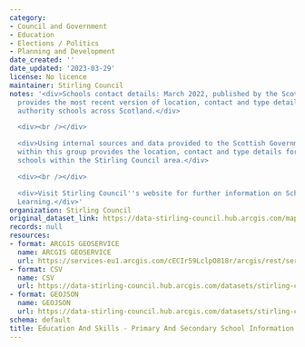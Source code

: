 ```yaml
---
category:
- Council and Government
- Education
- Elections / Politics
- Planning and Development
date_created: ''
date_updated: '2023-03-29'
license: No licence
maintainer: Stirling Council
notes: '<div>Schools contact details: March 2022, published by the Scottish Government,
  provides the most recent version of location, contact and type details for all local
  authority schools across Scotland.</div>

  <div><br /></div>

  <div>Using internal sources and data provided to the Scottish Government, the dataset
  within this group provides the location, contact and type details for local authority
  schools within the Stirling Council area.</div>

  <div><br /></div>

  <div>Visit Stirling Council''s website for further information on Schools &amp;
  Learning.</div>'
organization: Stirling Council
original_dataset_link: https://data-stirling-council.hub.arcgis.com/maps/stirling-council::education-and-skills-primary-and-secondary-school-information
records: null
resources:
- format: ARCGIS GEOSERVICE
  name: ARCGIS GEOSERVICE
  url: https://services-eu1.arcgis.com/cECIr59LclpO818r/arcgis/rest/services/education%20and%20skills%20-%20primary%20and%20secondary%20school%20information/FeatureServer/0
- format: CSV
  name: CSV
  url: https://data-stirling-council.hub.arcgis.com/datasets/stirling-council::education-and-skills-primary-and-secondary-school-information.csv?outSR=%7B%22latestWkid%22%3A3857%2C%22wkid%22%3A102100%7D
- format: GEOJSON
  name: GEOJSON
  url: https://data-stirling-council.hub.arcgis.com/datasets/stirling-council::education-and-skills-primary-and-secondary-school-information.geojson?outSR=%7B%22latestWkid%22%3A3857%2C%22wkid%22%3A102100%7D
schema: default
title: Education And Skills - Primary And Secondary School Information
---
```

